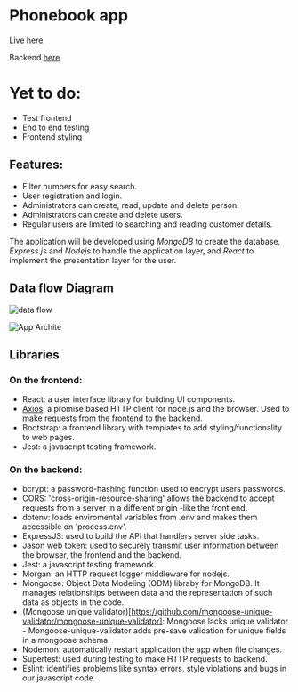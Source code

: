 # Phonebook app

[Live here](https://express-phonebook-backend.onrender.com)

Backend [here](https://github.com/AndresBo/express-phonebook-backend/tree/main)

# Yet to do:
- Test frontend
- End to end testing
- Frontend styling 

## Features:
- Filter numbers for easy search.
- User registration and login.
- Administrators can create, read, update and delete person.
- Administrators can create and delete users.
- Regular users are limited to searching and reading customer details.

The application will be developed using *MongoDB* to create the database, *Express.js* and *Nodejs* to handle the application layer, and *React* to implement the presentation layer for the user.

## Data flow Diagram

![data flow](https://github.com/AndresBo/phonebook-app/assets/85352176/e7b6ef5e-662e-436e-a3ea-c876d52f279c)

![App Archite](https://github.com/AndresBo/phonebook-app/assets/85352176/7c173471-451f-4692-a522-fd524f1aae8d)


## Libraries
### On the frontend:
- React: a user interface library for building UI components. 
- [Axios](https://axios-http.com/docs/intro): a promise based HTTP client for node.js and the browser. Used to make requests from the frontend to the backend.
- Bootstrap: a frontend library with templates to add styling/functionality to web pages.
- Jest: a javascript testing framework.
### On the backend:
- bcrypt: a password-hashing function used to encrypt users passwords.
- CORS: 'cross-origin-resource-sharing' allows the backend to accept requests from a server in a different origin -like the front end.
- dotenv: loads enviromental variables from .env and makes them accessible on 'process.env'.
- ExpressJS: used to build the API that handlers server side tasks.
- Jason web token: used to securely transmit user information between the browser, the frontend and the backend.
- Jest: a javascript testing framework.
- Morgan: an HTTP request logger middleware for nodejs.
- Mongoose: Object Data Modeling (ODM) libraby for MongoDB. It manages relationships between data and the representation of such data as objects in the code.
- (Mongoose unique validator)[https://github.com/mongoose-unique-validator/mongoose-unique-validator]: Mongoose lacks unique validator - Mongoose-unique-validator adds pre-save validation for unique fields in a mongoose schema.
- Nodemon: automatically restart application the app when file changes.
- Supertest: used during testing to make HTTP requests to backend.
- Eslint: identifies problems like syntax errors, style violations and bugs in our javascript code.
